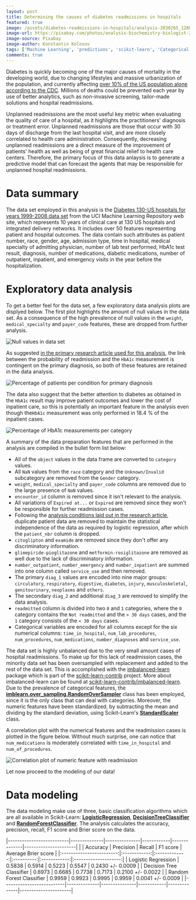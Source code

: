 ```yaml
---
layout: post
title: Determining the causes of diabetes readmissions in hospitals
featured: true
image: /assets/diabetes-readmissions-in-hospitals/analysis-2030265_1280.jpg
image-url: https://pixabay.com/photos/analysis-biochemistry-biologist-2030265/
image-source: Pixabay
image-author: Konstantin Kolosov
tags: ['Machine Learning', 'predictions', 'scikit-learn', 'Categorical Features']
comments: true
---
```


Diabetes is quickly becoming one of the major causes of mortality in the developing world, due to changing lifestyles and massive urbanization of the population, and currently affecting [over 10% of the US population alone according to the CDC](https://www.cdc.gov/diabetes/data/statistics-report/index.html). Millions of deaths could be prevented each year by use of better analytics, such as non-invasive screening, tailor-made solutions and hospital readmissions.

Unplanned readmissions are the most useful key metric when evaluating the quality of care of a hospital, as it highlights the practitioners' diagnosis or treatment error. Unplanned readmissions are those that occur with 30 days of discharge from the last hospital visit, and are more closely correlated to health care administration. Consequently, decreasing unplanned readmissions are a direct measure of the improvement of patients' health as well as being of great financial relief to health care centers. Therefore, the primary focus of this data anlaysis is to generate a predictive model that can forecast the agents that may be responsible for unplanned hospital readmissions.

# Data summary

The data set employed in this analysis is the [Diabetes 130-US hospitals for years 1999-2008 data set](https://archive.ics.uci.edu/ml/datasets/Diabetes+130-US+hospitals+for+years+1999-2008) from the UCI Machine Learning Repository web site, which represents 10 years of clinical care at 130 US hospitals and integrated delivery networks. It includes over 50 features representing patient and hospital outcomes. The data contain such attributes as patient number, race, gender, age, admission type, time in hospital, medical specialty of admitting physician, number of lab test performed, HbA1c test result, diagnosis, number of medications, diabetic medications, number of outpatient, inpatient, and emergency visits in the year before the hospitalization.

# Exploratory data analysis

To get a better feel for the data set, a few exploratory data analysis plots are displyed below. The first plot highlights the amount of null values in the data set. As a consequence of the high prevalence of null values in the `weight`, `medical_specialty` and `payer_code` features, these are dropped from further analysis.

![Null values in data set](/assets/diabetes-readmissions-in-hospitals/null_values.png)

As suggested [in the primary research article used for this analysis](https://www.hindawi.com/journals/bmri/2014/781670/), the link between the probability of readmission and the `HbA1c` measurement is contingent on the primary diagnosis, so both of these features are retained in the data analysis.

![Percentage of patients per condition for primary diagnosis](/assets/diabetes-readmissions-in-hospitals/diagnosis.png)

The data also suggest that the better attention to diabetes as obtained in the `HbA1c` result may improve patient outcomes and lower the cost of inpatient care, so this is potentially an important feature in the analysis even though the`HbA1c` measurement was only performed in 18.4 % of the inpatient cases. 

![Percentage of HbA1c measurements per category](/assets/diabetes-readmissions-in-hospitals/a1c_result.png)

A summary of the data preparation features that are performed in the analysis are compiled in the bullet form list below:

 - All of the `object` values in the data frame are converted to `category` values.
 - All `NaN` values from the `race` category and the `Unknown/Invalid` subcategory are removed from the `Gender` category.
 - `weight`, `medical_specialty` and `payer_code` columns are removed due to the large presence of `NaN` values.
 - `encounter_id` column is removed since it isn't relevant to the analysis.
 - All variations of `Expired at...` or `Expired` are removed since they won't be responsible for further readmission cases.
 - Following the [analysis conditions laid out in the research article](https://www.hindawi.com/journals/bmri/2014/781670/), duplicate patient data are removed to maintain the statistical independence of the data as required by logistic regression, after which the `patient_nbr` column is dropped.
 - `citoglipton` and `examide` are removed since they don't offer any discriminatory information.
 - `glimepiride-pioglitazone` and `metformin-rosiglitazone` are removed as well due to the lack of discriminatory information. 
 - `number_outpatient`, `number_emergency` and `number_inpatient` are summed into one column called `service_use` and then removed.
 - The primary `diag_1` values are encoded into nine major groups: `circulatory`, `respiratory`, `digestive`, `diabetes`, `injury`, `musculoskeletal`, `genitourinary`, `neoplasms` and `others`.
 - The secondary `diag_2` and additional `diag_3` are removed to simplify the data analysis.
 - `readmitted` column is divided into two `0` and `1` categories, where the `0` category contains the `Not readmitted` and the `> 30 days` cases, and the `1` category consists of the `< 30 days` cases.
 - Categorical variables are encoded for all columns except for the six numerical columns: `time_in_hospital`, `num_lab_procedures`, `num_procedures`, `num_medications`, `number_diagnoses` and `service_use`.

The data set is highly unbalanced due to the very small amount cases of hospital readmissions. To make up for this lack of readmission cases, the minority data set has been oversampled with replacement and added to the rest of the data set. This is accomplished with the [imbalanced-learn](https://imbalanced-learn.org/stable/) package which is part of the [scikit-learn-contrib](https://github.com/scikit-learn-contrib) project. More about imbalanced-learn can be found at [scikit-learn-contrib/imbalanced-learn](https://github.com/scikit-learn-contrib/imbalanced-learn). Due to the prevalence of categorical features, the [**imblearn.over_sampling.RandomOverSampler**](https://imbalanced-learn.org/stable/generated/imblearn.over_sampling.RandomOverSampler.html) class has been employed, since it is the only class that can deal with categories. Moreover, the numeric features have been standardized, by subtracting the mean and dividing by the standard deviation, using Scikit-Learn's [**StandardScaler**](https://scikit-learn.org/stable/modules/generated/sklearn.preprocessing.StandardScaler.html) class.

A correlation plot with the numerical features and the readmission cases is plotted in the figure below. Without much surprise, one can notice that `num_medications` is moderately correlated with `time_in_hospital` and `num_of_procedures`.

![Correlation plot of numeric feature with readmission](/assets/diabetes-readmissions-in-hospitals/corr_plot.png)

Let now proceed to the modeling of our data!

# Data modeling

The data modeling make use of three, basic classification algorithms which are all available in Scikit-Learn: [**LogisticRegression**](https://scikit-learn.org/stable/modules/generated/sklearn.linear_model.LogisticRegression.html?highlight=logisticregression#sklearn.linear_model.LogisticRegression), [**DecisionTreeClassifier**](https://scikit-learn.org/stable/modules/generated/sklearn.tree.DecisionTreeClassifier.html?highlight=decisiontreeclassifier#sklearn.tree.DecisionTreeClassifier) and [**RandomForestClassifier**](https://scikit-learn.org/stable/modules/generated/sklearn.ensemble.RandomForestClassifier.html?highlight=randomforest#sklearn.ensemble.RandomForestClassifier). The analysis calculates the accuracy, precision, recall, F1 score and Brier score on the data.

<style>
td, th {
          font-size: 140%
       }
</style>
|--------------------------|--------------|---------------|------------|--------------|----------------------|
|                          |   Accuracy   |   Precision   |   Recall   |   F1 score   |  Average Brier score |
|:------------------------:|:------------:|:-------------:|:----------:|:------------:|:--------------------:|
|    Logistic Regression   |    0.5838    |     0.5914    |   0.5223   |    0.5547    |   0.2430 +/- 0.0009  |
| Decision Tree Classifier |    0.6973    |     0.6685    |   0.7738   |    0.7173    |   0.2100 +/- 0.0022  |
| Random Forest Classifier |    0.9959    |     0.9923    |   0.9995   |    0.9959    |   0.0041 +/- 0.0009  |
|--------------------------|--------------|---------------|------------|--------------|----------------------|


<!-- # Figure or image without caption
![Plot](/assets/...)

# Figure or image with caption
{% include image.html
    src="/assets/..."
    alt="Image title"
    caption="Image caption"
%} -->
